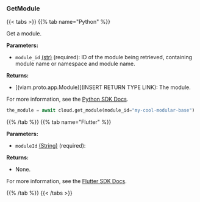 ### GetModule

{{< tabs >}}
{{% tab name="Python" %}}

Get a module.

**Parameters:**

- `module_id` [(str)](https://docs.python.org/3/library/stdtypes.html#text-sequence-type-str) (required): ID of the module being retrieved, containing module name or namespace and module name.

**Returns:**

- [(viam.proto.app.Module)](INSERT RETURN TYPE LINK): The module.

For more information, see the [Python SDK Docs](https://python.viam.dev/autoapi/viam/app/app_client/index.html#viam.app.app_client.AppClient.get_module).

``` python {class="line-numbers linkable-line-numbers"}
the_module = await cloud.get_module(module_id="my-cool-modular-base")
```

{{% /tab %}}
{{% tab name="Flutter" %}}

**Parameters:**

- `moduleId` [(String)](https://api.flutter.dev/flutter/dart-core/String-class.html) (required):

**Returns:**

- None.

For more information, see the [Flutter SDK Docs](https://flutter.viam.dev/viam_protos.app.app/AppServiceClient/getModule.html).

{{% /tab %}}
{{< /tabs >}}
